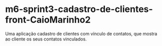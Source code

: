 # m6-sprint3-cadastro-de-clientes-front-CaioMarinho2
Uma aplicação cadastro de clientes com vínculo de contatos, que mostra ao cliente os seus contatos vinculados.
